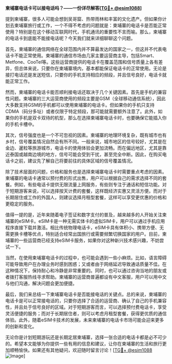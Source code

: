 **柬埔寨电话卡可以接电话吗？——一份详尽解答[[TG💪+ @esim1088](https://t.me/s/esim1088)]**

提到柬埔寨，很多人可能会想到吴哥窟、热带雨林和丰富的文化遗产。但如果你计划去柬埔寨旅行或工作，一个不得不考虑的问题就是：柬埔寨的电话卡是否能正常使用？特别是在这个移动互联网时代，手机通讯的重要性不言而喻。那么，柬埔寨的电话卡到底能不能接电话呢？今天我们就来详细聊聊这个问题。

首先，柬埔寨的通信网络在全球范围内并不算最发达的国家之一，但这并不代表电话卡不能正常使用。柬埔寨的通信市场由几家主要运营商主导，包括Smart、Metfone、CooTel等。这些运营商提供的电话卡在覆盖范围和信号质量上各有差异，但总体来说，只要你在柬埔寨境内，基本都能保证电话卡的正常使用。无论是接打电话还是发送短信，只要你的手机支持相应的频段，并且信号良好，电话卡就能正常工作。

然而，柬埔寨的电话卡能否顺利接电话还取决于几个关键因素。首先是手机的兼容性问题。柬埔寨的三大运营商使用的频段主要是GSM（全球移动通信系统），因此大多数支持GSM的手机都可以使用柬埔寨的电话卡。但如果你的手机只支持CDMA（码分多址）或者仅限于特定频段，那可能就需要额外注意了。此外，如果你的手机是双卡双待的机型，那么在选择柬埔寨电话卡时，也要确保它能插入你的手机卡槽中。

其次，信号强度也是一个不可忽视的因素。柬埔寨的地理环境复杂，既有城市也有乡村，信号覆盖情况自然会有所不同。一般来说，城市地区的信号较好，尤其是在金边、暹粒等旅游城市，电话卡的使用体验会更加流畅。而在偏远地区，尤其是靠近泰国或越南边境的地方，信号可能会受到干扰，甚至完全中断。因此，在购买电话卡之前，建议先了解自己将要前往的具体区域的信号覆盖情况。

除了技术层面的问题，价格和服务也是选择柬埔寨电话卡时需要重点考虑的因素。柬埔寨的电话卡通常以预付费的形式出售，用户可以根据自己的需求选择不同的套餐。例如，有些电话卡提供无限流量上网服务，有些则专注于通话和短信功能。对于短期游客来说，可以选择按天计费的套餐，这样既经济实惠又灵活方便。而对于长期居住或工作的外国人，则建议选择月租型套餐，这样可以享受更优惠的价格和更稳定的服务。

值得一提的是，近年来随着电子签证和数字支付的普及，越来越多的人开始关注柬埔寨的eSIM卡。eSIM卡是一种无需实体卡的虚拟SIM卡，用户可以通过手机应用程序直接下载并激活。相比传统物理电话卡，eSIM卡具有体积小、携带方便、无需更换卡槽等优点，特别适合经常出国旅行或需要频繁切换国家的用户。目前，柬埔寨的一些运营商已经支持eSIM卡服务，如果你对这种新兴技术感兴趣，不妨尝试一下。

当然，在使用柬埔寨电话卡的过程中，也可能会遇到一些小麻烦。比如，语言障碍可能导致用户在办理业务时感到困惑；又或者由于网络延迟导致通话质量不佳。在这种情况下，保持耐心和冷静是非常重要的。同时，也可以通过咨询当地的朋友或者拨打客服热线寻求帮助。柬埔寨的运营商普遍都设有中文客服，用户可以用中文与他们沟通，解决问题会更加便捷。

最后，我们来总结一下柬埔寨电话卡是否能接电话的关键点。总的来说，柬埔寨的电话卡是可以正常接电话的，只要你选择了合适的运营商、确认了自己的手机兼容性，并且处于信号良好的区域。对于短期游客而言，可以选择预付费电话卡，享受灵活便捷的服务；而对于长期居住者，则可以考虑月租型套餐，获得更优质的通信体验。此外，随着eSIM卡技术的发展，未来柬埔寨的电话卡市场可能会迎来更多的创新和变化。

无论你是计划短期游玩还是长期定居柬埔寨，选择一张合适的电话卡都是必不可少的。希望本文能够为你提供一些有用的信息和建议，让你在柬埔寨的生活和旅行更加顺畅愉快。如果还有其他疑问，欢迎随时留言讨论！[[TG💪+ @esim1088](https://t.me/s/esim1088) ![Image](https://i.postimg.cc/4NQfJmqS/Snipaste-2025-05-13-00-14-12.png)]